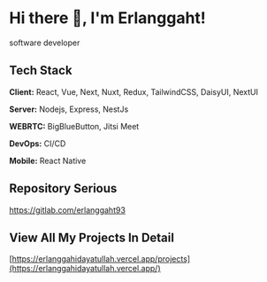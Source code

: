 
# Hi there 👋, I'm Erlanggaht!

software developer

## Tech Stack

**Client:** React, Vue, Next, Nuxt, Redux, TailwindCSS, DaisyUI, NextUI

**Server:** Nodejs, Express, NestJs

**WEBRTC:** BigBlueButton, Jitsi Meet

**DevOps:** CI/CD

**Mobile:** React Native

## Repository Serious
https://gitlab.com/erlanggaht93

## View All My Projects In Detail

  [https://erlanggahidayatullah.vercel.app/projects](https://erlanggahidayatullah.vercel.app/)

